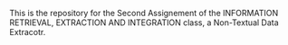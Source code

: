 This is the repository for the Second Assignement of the INFORMATION RETRIEVAL, EXTRACTION AND INTEGRATION class, a Non-Textual Data Extracotr.
